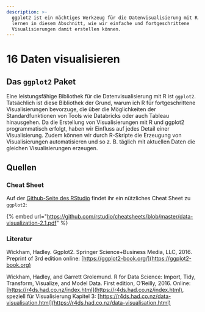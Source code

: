 ```yaml
---
description: >-
  ggplot2 ist ein mächtiges Werkzeug für die Datenvisualisierung mit R. Wir
  lernen in diesem Abschnitt, wie wir einfache und fortgeschrittene
  Visualisierungen damit erstellen können.
---
```


# 16 Daten visualisieren

## Das `ggplot2` Paket

Eine leistungsfähige Bibliothek für die Datenvisualisierung mit R ist `ggplot2`. Tatsächlich ist diese Bibliothek der Grund, warum ich R für fortgeschrittene Visualisierungen bevorzuge, die über die Möglichkeiten der Standardfunktionen von Tools wie Databricks oder auch Tableau hinausgehen. Da die Erstellung von Visualisierungen mit R und ggplot2 programmatisch erfolgt, haben wir Einfluss auf jedes Detail einer Visualisierung. Zudem können wir durch R-Skripte die Erzeugung von Visualisierungen automatisieren und so z. B. täglich mit aktuellen Daten die gleichen Visualisierungen erzeugen.

## Quellen

### Cheat Sheet

Auf der [Github-Seite des RStudio](https://github.com/rstudio/cheatsheets/raw/master/data-visualization.pdf) findet ihr ein nützliches Cheat Sheet zu `ggplot2`:

{% embed url="https://github.com/rstudio/cheatsheets/blob/master/data-visualization-2.1.pdf" %}

### Literatur

Wickham, Hadley. Ggplot2. Springer Science+Business Media, LLC, 2016. Preprint of 3rd edition online: [https://ggplot2-book.org/](https://ggplot2-book.org)

Wickham, Hadley, and Garrett Grolemund. R for Data Science: Import, Tidy, Transform, Visualize, and Model Data. First edition, O’Reilly, 2016. Online: [https://r4ds.had.co.nz/index.html](https://r4ds.had.co.nz/index.html), speziell für Visualisierung Kapitel 3: [https://r4ds.had.co.nz/data-visualisation.html](https://r4ds.had.co.nz/data-visualisation.html)

